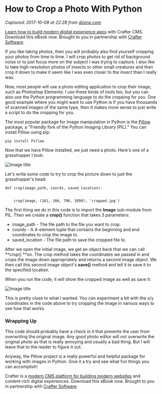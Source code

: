 # How to Crop a Photo With Python

_Captured: 2017-10-08 at 22:28 from [dzone.com](https://dzone.com/articles/how-to-crop-a-photo-with-python?edition=329537&utm_source=Daily%20Digest&utm_medium=email&utm_campaign=Daily%20Digest%202017-10-08)_

[Learn how to build modern digital experience apps](https://dzone.com/go?i=190130&u=http%3A%2F%2Fwww.craftersoftware.com%2Fresources%2Flp%3Fid%3D%2Fmodern-web-dev-with-java%26t%3Deb) with Crafter CMS. Download this eBook now. Brought to you in partnership with [Crafter Software](https://dzone.com/go?i=190130&u=http%3A%2F%2Fwww.craftersoftware.com%2Fresources%2Flp%3Fid%3D%2Fmodern-web-dev-with-java%26t%3Deb).

If you like taking photos, then you will probably also find yourself cropping your photos from time to time. I will crop photos to get rid of background noise or to just focus more on the subject I was trying to capture. I also like to take high-resolution photos of insects or other small creatures and then crop it down to make it seem like I was even closer to the insect than I really was.

Now, most people will use a photo editing application to crop their image, such as Photoshop Elements. I use these kinds of tools too, but you can also use the Python programming language to do the cropping for you. One good example where you might want to use Python is if you have thousands of scanned images of the same type, then it makes more sense to just write a script to do the cropping for you.

The most popular package for image manipulation in Python is the [Pillow](https://python-pillow.org/) package, a "Friendly fork of the Python Imaging Library (PIL)." You can install Pillow using pip:

`pip install Pillow`

Now that we have Pillow installed, we just need a photo. Here's one of a grasshopper I took:

![Image title](http://www.blog.pythonlibrary.org/wp-content/uploads/2017/09/grasshopper-259x300.jpg)

Let's write some code to try to crop the picture down to just the grasshopper's head:
    
    
    def crop(image_path, coords, saved_location):
    
    
        crop(image, (161, 166, 706, 1050), 'cropped.jpg')

The first thing we do in this code is to import the **Image** sub-module from PIL. Then we create a **crop()** function that takes 3 parameters:

  * image_path - The file path to the file you want to crop.
  * coords - A 4-element tuple that contains the beginning and end coordinates to crop the image to.
  * saved_location - The file path to save the cropped file to.

After we open the initial image, we get an object back that we can call **crop() **on. The crop method takes the coordinates we passed in and crops the image down appropriately and returns a second image object. We then call this second image object's **save()** method and tell it to save it to the specified location.

When you run the code, it will show the cropped image as well as save it:

![Image title](http://www.blog.pythonlibrary.org/wp-content/uploads/2017/10/cropped_pil-224x300.png)

This is pretty close to what I wanted. You can experiment a bit with the x/y coordinates in the code above to try cropping the image in various ways to see how that works.

### Wrapping Up

This code should probably have a check in it that prevents the user from overwriting the original image. Any good photo editor will not overwrite the original photo as that is really annoying and usually a bad thing. But I will leave that to the reader to figure it out.

Anyway, the Pillow project is a really powerful and helpful package for working with images in Python. Give it a try and see what fun things you can accomplish!

Crafter is a [modern CMS platform for building modern websites](https://dzone.com/go?i=190131&u=http%3A%2F%2Fwww.craftersoftware.com%2Fresources%2Flp%3Fid%3D%2Fmodern-web-dev-with-java%26t%3Deb) and content-rich digital experiences. Download this eBook now. Brought to you in partnership with [Crafter Software](https://dzone.com/go?i=190131&u=http%3A%2F%2Fwww.craftersoftware.com%2Fresources%2Flp%3Fid%3D%2Fmodern-web-dev-with-java%26t%3Deb).
